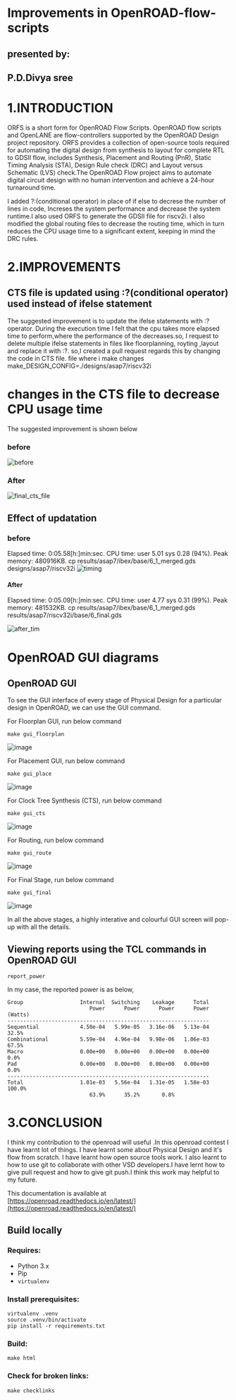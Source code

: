 # Improvements in OpenROAD-flow-scripts
## presented by:
## P.D.Divya sree
# 1.INTRODUCTION
ORFS is a short form for OpenROAD Flow Scripts. OpenROAD flow scripts and OpenLANE are flow-controllers supported by the OpenROAD Design project repository.
ORFS provides a collection of open-source tools required for automating the digital design from synthesis to layout for complete RTL to GDSII flow, includes Synthesis, Placement and Routing (PnR), Static Timing Analysis (STA), Design Rule check (DRC) and Layout versus Schematic (LVS) check.The OpenROAD Flow project aims to automate digital circuit design with no human intervention and achieve a 24-hour turnaround time. 

I added ?:(conditional operator) in place of if else to decrese the number of lines in code, Increses the system performance and decrease the system runtime.I also used ORFS to generate the GDSII file for riscv2i. I also modified the global routing files to decrease the routing time, which in turn reduces the CPU usage time to a significant extent, keeping in mind the DRC rules.
# 2.IMPROVEMENTS
## CTS file is updated using :?(conditional operator) used  instead of ifelse statement
The suggested improvement is to update the ifelse statements with :? operator. During the execution time I felt that the cpu takes more elapsed time to perform,where the performance of the decreases.so, I request to delete multiple  ifelse statements in files like floorplanning, royting ,layout and replace it with :?. so,I created a pull request regards this by changing the code in CTS file.
file where i make changes
       make_DESIGN_CONFIG=./designs/asap7/riscv32i
# changes in the CTS file to decrease CPU usage time
The suggested improvement is shown below
### before
![before](https://user-images.githubusercontent.com/114659084/229130180-42179d38-3c9d-4227-9285-973144a772ff.png)
### After
![final_cts_file](https://user-images.githubusercontent.com/114659084/229130562-bea1c816-86cc-4bc4-af13-4b3aa26d5a46.png) 


## Effect of updatation
### before
Elapsed time: 0:05.58[h:]min:sec. CPU time: user 5.01 sys 0.28 (94%). Peak memory: 480916KB.
cp results/asap7/ibex/base/6_1_merged.gds designs/asap7/riscv32i
![timing](https://user-images.githubusercontent.com/114659084/229171613-e542d1fb-41ef-45d4-83f5-9bc8deff6b6a.jpg)



#### After
Elapsed time: 0:05.09[h:]min:sec. CPU time: user 4.77 sys 0.31 (99%). Peak memory: 481532KB.
cp results/asap7/ibex/base/6_1_merged.gds results/asap7/riscv32i/base/6_final.gds

![after_tim](https://user-images.githubusercontent.com/114659084/229171971-aeae13a8-d6d8-4bdb-aa00-4590db460d86.png)
# OpenROAD GUI diagrams
## OpenROAD GUI
To see the GUI interface of every stage of Physical Design for a particular design in OpenROAD, we can use the GUI command.

For Floorplan GUI, run below command

    make gui_floorplan
    
![image](https://user-images.githubusercontent.com/42606968/227088581-ddbbc993-ba09-4ce4-97e8-e2d96de79dca.png)

For Placement GUI, run below command

    make gui_place

![image](https://user-images.githubusercontent.com/42606968/227088833-38c22793-f414-4e00-80f6-ad54b61b42e5.png)

For Clock Tree Synthesis (CTS), run below command

    make gui_cts
    
![image](https://user-images.githubusercontent.com/42606968/227089033-e5807951-1b1f-44ea-ab68-c679f69aafe9.png)

For Routing, run below command

    make gui_route
    
![image](https://user-images.githubusercontent.com/42606968/227089208-22fbd42f-9703-4771-992e-b21e88874245.png)

For Final Stage, run below command  

    make gui_final
     
![image](https://user-images.githubusercontent.com/42606968/226173763-e286d7c0-78db-4cb2-b9a7-b792e40adf0b.png)

In all the above stages, a highly interative and colourful GUI screen will pop-up with all the details.

## Viewing reports using the TCL commands in OpenROAD GUI

    report_power

In my case, the reported power is as below,  

    Group                  Internal  Switching    Leakage      Total
                              Power      Power      Power      Power (Watts)
    ----------------------------------------------------------------
    Sequential             4.50e-04   5.99e-05   3.16e-06   5.13e-04  32.5%
    Combinational          5.59e-04   4.96e-04   9.98e-06   1.06e-03  67.5%
    Macro                  0.00e+00   0.00e+00   0.00e+00   0.00e+00   0.0%
    Pad                    0.00e+00   0.00e+00   0.00e+00   0.00e+00   0.0%
    ----------------------------------------------------------------
    Total                  1.01e-03   5.56e-04   1.31e-05   1.58e-03 100.0%
                              63.9%      35.2%       0.8%

# 3.CONCLUSION
 I think my contribution to the openroad will useful .In this openroad contest I have learnt lot of things. I have learnt some about Physical Design and it's flow from scratch. I have learnt how open source tools work.  I also learnt to how to use git to collaborate with other VSD developers.I have lernt how to give pull request and how to give git push.I think this work may helpful to my future.






















This documentation is available at [https://openroad.readthedocs.io/en/latest/](https://openroad.readthedocs.io/en/latest/)

## Build locally

### Requires:
- Python 3.x
- Pip
- `virtualenv`

### Install prerequisites:

``` shell
virtualenv .venv
source .venv/bin/activate
pip install -r requirements.txt
```

### Build:

``` shell
make html
```

### Check for broken links:

``` shell
make checklinks
```
